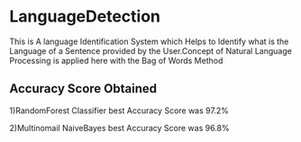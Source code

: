 # LanguageDetection

This is A language Identification  System which Helps to Identify what is the Language of a Sentence provided by the User.Concept of Natural Language Processing is applied here with the Bag of Words Method

## Accuracy Score Obtained 
1)RandomForest Classifier best Accuracy Score was 97.2%                                                                                                                             

2)Multinomail NaiveBayes best Accuracy Score was  96.8%

